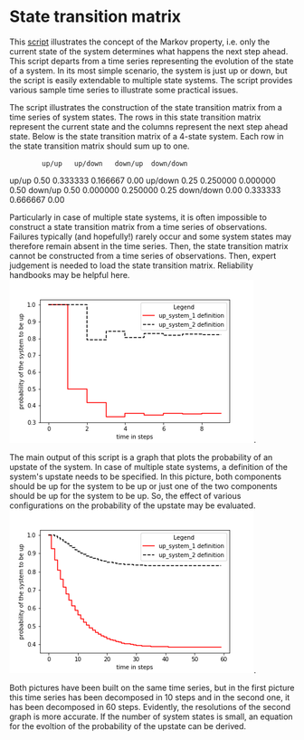 # State transition matrix
This [script](https://nbviewer.jupyter.org/github/chrisrijsdijk/RAMS/blob/master/StateTransitionMatrix.ipynb) illustrates the concept of the Markov property, i.e. only the current state of the system determines what happens the next step ahead. This script departs from a time series representing the evolution of the state of a system. In its most simple scenario, the system is just up or down, but the script is easily extendable to multiple state systems. The script provides various sample time series to illustrate some practical issues.

The script illustrates the construction of the state transition matrix from a time series of system states. The rows in this state transition matrix represent the current state and the columns represent the next step ahead state. Below is the state transition matrix of a 4-state system. Each row in the state transition matrix should sum up to one.

            up/up   up/down   down/up  down/down
up/up       0.50  0.333333  0.166667       0.00
up/down     0.25  0.250000  0.000000       0.50
down/up     0.50  0.000000  0.250000       0.25
down/down   0.00  0.333333  0.666667       0.00

Particularly in case of multiple state systems, it is often impossible to construct a state transition matrix from a time series of observations. Failures typically (and hopefully!) rarely occur and some system states may therefore remain absent in the time series. Then, the state transition matrix cannot be constructed from a time series of observations. Then, expert judgement is needed to load the state transition matrix. Reliability handbooks may be helpful here.
![image](/figures/StateTransitionPlot01.png).

The main output of this script is a graph that plots the probability of an upstate of the system. In case of multiple state systems, a definition of the system's upstate needs to be specified. In this picture, both components should be up for the system to be up or just one of the two components should be up for the system to be up. So, the effect of various configurations on the probability of the upstate may be evaluated.
![image](/figures/StateTransitionPlot02.png).

Both pictures have been built on the same time series, but in the first picture this time series has been decomposed in 10 steps and in the second one, it has been decomposed in 60 steps. Evidently, the resolutions of the second graph is more accurate. If the number of system states is small, an equation for the evoltion of the probability of the upstate can be derived.